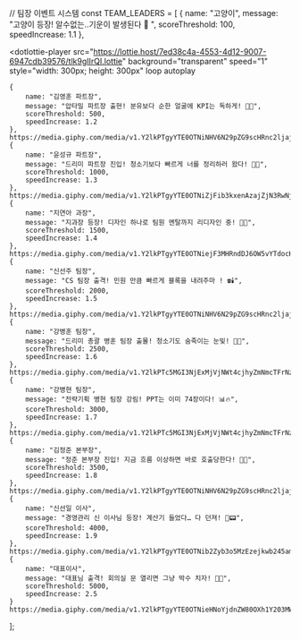 // 팀장 이벤트 시스템
const TEAM_LEADERS = [
{
name: "고양이",
message: "고양이 등장! 알수없는..기운이 발생된다 🎇 ",
scoreThreshold: 100,
speedIncrease: 1.1
},

<script
  src="https://unpkg.com/@dotlottie/player-component@2.7.12/dist/dotlottie-player.mjs"
  type="module"
></script>

<dotlottie-player
src="https://lottie.host/7ed38c4a-4553-4d12-9007-6947cdb39576/tlk9gIIrQI.lottie"
background="transparent"
speed="1"
style="width: 300px; height: 300px"
loop
autoplay

> </dotlottie-player>

    {
        name: "김영훈 파트장",
        message: "압타밀 파트장 출현! 분유보다 순한 얼굴에 KPI는 독하게! 🍼😈",
        scoreThreshold: 500,
        speedIncrease: 1.2
    },
    https://media.giphy.com/media/v1.Y2lkPTgyYTE0OTNiNHV6N29pZG9scHRnc2ljajJ5czUzd2QwcnJrM2pnMnc4b3VpY3BhZCZlcD12MV9naWZzX3RyZW5kaW5nJmN0PWc/3ohze3kG5qO9DcTUbe/giphy.gif
    {
        name: "윤성규 파트장",
        message: "드리미 파트장 진입! 청소기보다 빠르게 너를 정리하러 왔다! 🤖🧹",
        scoreThreshold: 1000,
        speedIncrease: 1.3
    },
    https://media.giphy.com/media/v1.Y2lkPTgyYTE0OTNiZjFib3kxenAzajZjN3RwNjB3bnVxdnRhcTNtaXlib3EyMHBrdTliNiZlcD12MV9naWZzX3RyZW5kaW5nJmN0PWc/33zX3zllJBGY8/giphy.gif
    {
        name: "지연아 과장",
        message: "지과장 등장! 디자인 하나로 팀원 멘탈까지 리디자인 중! 🎨🧠",
        scoreThreshold: 1500,
        speedIncrease: 1.4
    },
    https://media.giphy.com/media/v1.Y2lkPTgyYTE0OTNiejF3MHRndDJ6OW5vYTdocHJheXY3cnd5eTJ3YjBvemk2NGd5ZWdudyZlcD12MV9naWZzX3RyZW5kaW5nJmN0PWc/103JnbaqvpBFGE/giphy.gif
    {
        name: "신선주 팀장",
        message: "CS 팀장 출격! 민원 만큼 빠르게 블록을 내려주마 ! ☎️🕯️",
        scoreThreshold: 2000,
        speedIncrease: 1.5
    },
    https://media.giphy.com/media/v1.Y2lkPTgyYTE0OTNiNHV6N29pZG9scHRnc2ljajJ5czUzd2QwcnJrM2pnMnc4b3VpY3BhZCZlcD12MV9naWZzX3RyZW5kaW5nJmN0PWc/3ohze3kG5qO9DcTUbe/giphy.gif
    {
        name: "강병훈 팀장",
        message: "드리미 총괄 병훈 팀장 출몰! 청소기도 숨죽이는 눈빛! 👀💢",
        scoreThreshold: 2500,
        speedIncrease: 1.6
    },
    https://media.giphy.com/media/v1.Y2lkPTc5MGI3NjExMjVjNWt4cjhyZmNmcTFrNzh6dGU4bHc5MGd6d3NvbGd5cnZpa3AzbCZlcD12MV9naWZzX3RyZW5kaW5nJmN0PWc/H5C8CevNMbpBqNqFjl/giphy.gif
    {
        name: "강병현 팀장",
        message: "전략기획 병현 팀장 강림! PPT는 이미 74장이다! 📊🔥",
        scoreThreshold: 3000,
        speedIncrease: 1.7
    },
    https://media.giphy.com/media/v1.Y2lkPTc5MGI3NjExMjVjNWt4cjhyZmNmcTFrNzh6dGU4bHc5MGd6d3NvbGd5cnZpa3AzbCZlcD12MV9naWZzX3RyZW5kaW5nJmN0PWc/1BXa2alBjrCXC/giphy.gif
    {
        name: "김정준 본부장",
        message: "정준 본부장 진입! 지금 흐름 이상하면 바로 호출당한다! 🧠📞",
        scoreThreshold: 3500,
        speedIncrease: 1.8
    },
    https://media.giphy.com/media/v1.Y2lkPTgyYTE0OTNiNHV6N29pZG9scHRnc2ljajJ5czUzd2QwcnJrM2pnMnc4b3VpY3BhZCZlcD12MV9naWZzX3RyZW5kaW5nJmN0PWc/gjgWQA5QBuBmUZahOP/giphy.gif
    {
        name: "신선일 이사",
        message: "경영관리 신 이사님 등장! 계산기 들었다… 다 던져! 🧾📟",
        scoreThreshold: 4000,
        speedIncrease: 1.9
    },
    https://media.giphy.com/media/v1.Y2lkPTgyYTE0OTNib2Zyb3o5MzEzejkwb245amJmNGo3N2J2a3JnZ3I3YnU5dm1oN2VwZyZlcD12MV9naWZzX3RyZW5kaW5nJmN0PWc/EgkNhBeY289z2/giphy.gif
    {
        name: "대표이사",
        message: "대표님 출격! 회의실 문 열리면 그냥 박수 치자! 👑👏",
        scoreThreshold: 5000,
        speedIncrease: 2.5
    }
    https://media.giphy.com/media/v1.Y2lkPTgyYTE0OTNieHNoYjdnZW80OXh1Y203MWlnbWZjbTI5ajZxYzh0bTNrc210c3RtYSZlcD12MV9naWZzX3RyZW5kaW5nJmN0PWc/VF65SrQlmClUc/giphy.gif

];

